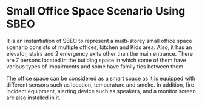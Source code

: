 # Small Office Space Scenario Using SBEO

It is an instantiation of SBEO to represent a multi-storey small office space scenario consists of multiple offices, kitchen and Kids area. Also, it has an elevator, stairs and 2 emergency exits other than the main entrance. There are 7 persons located in the building space in which some of them have various types of impairments and some have family ties between them.  

The office space can be considered as a smart space as it is equipped with different sensors such as location, temperature and smoke. In addition, fire incident equipment, alerting device such as speakers, and a monitor screen are also installed in it.


  
